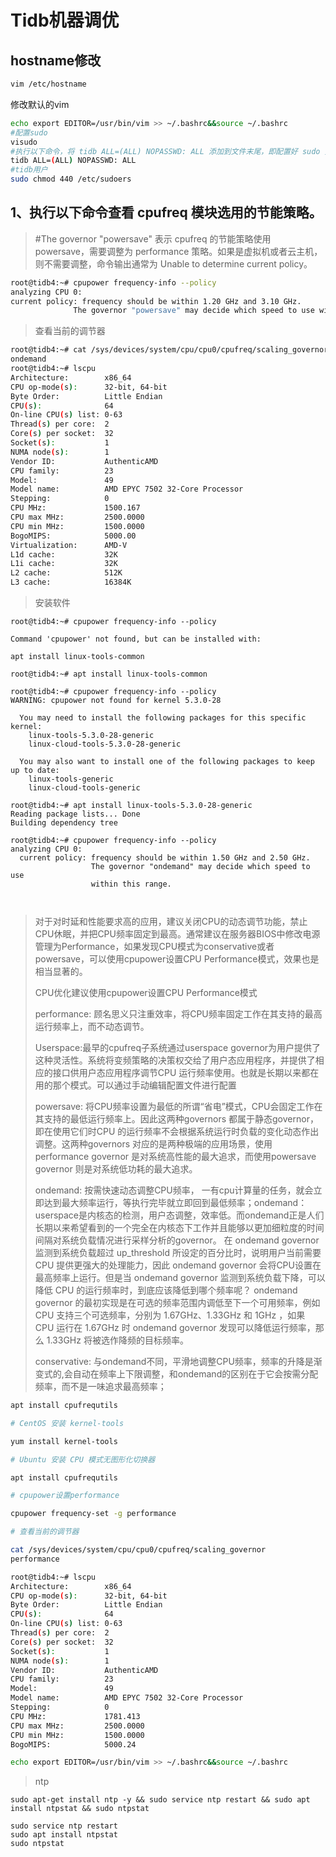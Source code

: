 # Tidb机器调优

## hostname修改

```sh
vim /etc/hostname
```



修改默认的vim

```sh
echo export EDITOR=/usr/bin/vim >> ~/.bashrc&&source ~/.bashrc
#配置sudo
visudo
#执行以下命令，将 tidb ALL=(ALL) NOPASSWD: ALL 添加到文件末尾，即配置好 sudo 免密码。不用重启电脑
tidb ALL=(ALL) NOPASSWD: ALL
#tidb用户
sudo chmod 440 /etc/sudoers
```



## 1、执行以下命令查看 cpufreq 模块选用的节能策略。



> #The governor "powersave" 表示 cpufreq 的节能策略使用 powersave，需要调整为 performance 策略。如果是虚拟机或者云主机，则不需要调整，命令输出通常为 Unable to determine current policy。

```sh
root@tidb4:~# cpupower frequency-info --policy
analyzing CPU 0:
current policy: frequency should be within 1.20 GHz and 3.10 GHz.
              The governor "powersave" may decide which speed to use within this range.
```

>  查看当前的调节器

```sh
root@tidb4:~# cat /sys/devices/system/cpu/cpu0/cpufreq/scaling_governor
ondemand
root@tidb4:~# lscpu
Architecture:        x86_64
CPU op-mode(s):      32-bit, 64-bit
Byte Order:          Little Endian
CPU(s):              64
On-line CPU(s) list: 0-63
Thread(s) per core:  2
Core(s) per socket:  32
Socket(s):           1
NUMA node(s):        1
Vendor ID:           AuthenticAMD
CPU family:          23
Model:               49
Model name:          AMD EPYC 7502 32-Core Processor
Stepping:            0
CPU MHz:             1500.167
CPU max MHz:         2500.0000
CPU min MHz:         1500.0000
BogoMIPS:            5000.00
Virtualization:      AMD-V
L1d cache:           32K
L1i cache:           32K
L2 cache:            512K
L3 cache:            16384K
```

> 安装软件

```shell
root@tidb4:~# cpupower frequency-info --policy

Command 'cpupower' not found, but can be installed with:

apt install linux-tools-common

root@tidb4:~# apt install linux-tools-common

root@tidb4:~# cpupower frequency-info --policy
WARNING: cpupower not found for kernel 5.3.0-28

  You may need to install the following packages for this specific kernel:
    linux-tools-5.3.0-28-generic
    linux-cloud-tools-5.3.0-28-generic

  You may also want to install one of the following packages to keep up to date:
    linux-tools-generic
    linux-cloud-tools-generic
    
root@tidb4:~# apt install linux-tools-5.3.0-28-generic
Reading package lists... Done
Building dependency tree     

root@tidb4:~# cpupower frequency-info --policy
analyzing CPU 0:
  current policy: frequency should be within 1.50 GHz and 2.50 GHz.
                  The governor "ondemand" may decide which speed to use
                  within this range.
                  
                  
```

> 对于对时延和性能要求高的应用，建议关闭CPU的动态调节功能，禁止 CPU休眠，并把CPU频率固定到最高。通常建议在服务器BIOS中修改电源管理为Performance，如果发现CPU模式为conservative或者powersave，可以使用cpupower设置CPU Performance模式，效果也是相当显著的。
>
> CPU优化建议使用cpupower设置CPU Performance模式
>
> performance: 顾名思义只注重效率，将CPU频率固定工作在其支持的最高运行频率上，而不动态调节。
>
> Userspace:最早的cpufreq子系统通过userspace governor为用户提供了这种灵活性。系统将变频策略的决策权交给了用户态应用程序，并提供了相应的接口供用户态应用程序调节CPU 运行频率使用。也就是长期以来都在用的那个模式。可以通过手动编辑配置文件进行配置
>
> powersave: 将CPU频率设置为最低的所谓“省电”模式，CPU会固定工作在其支持的最低运行频率上。因此这两种governors 都属于静态governor，即在使用它们时CPU 的运行频率不会根据系统运行时负载的变化动态作出调整。这两种governors 对应的是两种极端的应用场景，使用performance governor 是对系统高性能的最大追求，而使用powersave governor 则是对系统低功耗的最大追求。
>
> ondemand: 按需快速动态调整CPU频率， 一有cpu计算量的任务，就会立即达到最大频率运行，等执行完毕就立即回到最低频率；ondemand：userspace是内核态的检测，用户态调整，效率低。而ondemand正是人们长期以来希望看到的一个完全在内核态下工作并且能够以更加细粒度的时间间隔对系统负载情况进行采样分析的governor。 在 ondemand governor 监测到系统负载超过 up_threshold 所设定的百分比时，说明用户当前需要 CPU 提供更强大的处理能力，因此 ondemand governor 会将CPU设置在最高频率上运行。但是当 ondemand governor 监测到系统负载下降，可以降低 CPU 的运行频率时，到底应该降低到哪个频率呢？ ondemand governor 的最初实现是在可选的频率范围内调低至下一个可用频率，例如 CPU 支持三个可选频率，分别为 1.67GHz、1.33GHz 和 1GHz ，如果 CPU 运行在 1.67GHz 时 ondemand governor 发现可以降低运行频率，那么 1.33GHz 将被选作降频的目标频率。
>
> conservative: 与ondemand不同，平滑地调整CPU频率，频率的升降是渐变式的,会自动在频率上下限调整，和ondemand的区别在于它会按需分配频率，而不是一味追求最高频率；

```sh
apt install cpufrequtils

# CentOS 安装 kernel-tools

yum install kernel-tools

# Ubuntu 安装 CPU 模式无图形化切换器

apt install cpufrequtils

# cpupower设置performance

cpupower frequency-set -g performance

# 查看当前的调节器

cat /sys/devices/system/cpu/cpu0/cpufreq/scaling_governor
performance

root@tidb4:~# lscpu
Architecture:        x86_64
CPU op-mode(s):      32-bit, 64-bit
Byte Order:          Little Endian
CPU(s):              64
On-line CPU(s) list: 0-63
Thread(s) per core:  2
Core(s) per socket:  32
Socket(s):           1
NUMA node(s):        1
Vendor ID:           AuthenticAMD
CPU family:          23
Model:               49
Model name:          AMD EPYC 7502 32-Core Processor
Stepping:            0
CPU MHz:             1781.413
CPU max MHz:         2500.0000
CPU min MHz:         1500.0000
BogoMIPS:            5000.24
```





```sh
echo export EDITOR=/usr/bin/vim >> ~/.bashrc&&source ~/.bashrc
```





> ntp

```
sudo apt-get install ntp -y && sudo service ntp restart && sudo apt install ntpstat && sudo ntpstat

sudo service ntp restart
sudo apt install ntpstat
sudo ntpstat
```


